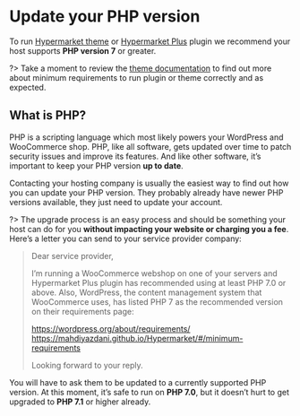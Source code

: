 # Update your PHP version

To run [Hypermarket theme](https://demo.mypreview.one/hypermarket/) or [Hypermarket Plus](https://www.mypreview.one/) plugin we recommend your host supports **PHP version 7** or greater.

?> Take a moment to review the [theme documentation](minimum-requirements) to find out more about minimum requirements to run plugin or theme correctly and as expected.

## What is PHP?

PHP is a scripting language which most likely powers your WordPress and WooCommerce shop. PHP, like all software, gets updated over time to patch security issues and improve its features. And like other software, it’s important to keep your PHP version **up to date**.

Contacting your hosting company is usually the easiest way to find out how you can update your PHP version. They probably already have newer PHP versions available, they just need to update your account.

?> The upgrade process is an easy process and should be something your host can do for you **without impacting your website or charging you a fee**. Here’s a letter you can send to your service provider company:

<blockquote>
Dear service provider,<br/>

I’m running a WooCommerce webshop on one of your servers and Hypermarket Plus plugin has recommended using at least PHP 7.0 or above. Also, WordPress, the content management system that WooCommerce uses, has listed PHP 7 as the recommended version on their requirements page:<br/>

https://wordpress.org/about/requirements/
https://mahdiyazdani.github.io/Hypermarket/#/minimum-requirements
<br/>

Looking forward to your reply.
</blockquote>

You will have to ask them to be updated to a currently supported PHP version. At this moment, it’s safe to run on **PHP 7.0**, but it doesn’t hurt to get upgraded​ to **PHP 7.1** or higher already.
